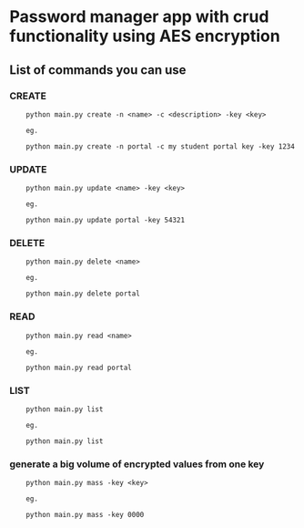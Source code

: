 # Password manager app with crud functionality using AES encryption


## List of commands you can use 

### CREATE
```
    python main.py create -n <name> -c <description> -key <key>

    eg.

    python main.py create -n portal -c my student portal key -key 1234
```
### UPDATE
```
    python main.py update <name> -key <key>

    eg.

    python main.py update portal -key 54321
```

### DELETE
```
    python main.py delete <name>

    eg.

    python main.py delete portal
```
### READ
```
    python main.py read <name>

    eg.

    python main.py read portal
```
### LIST
```
    python main.py list

    eg.

    python main.py list
```

### generate a big volume of encrypted values from one key
```
    python main.py mass -key <key>

    eg.

    python main.py mass -key 0000

```